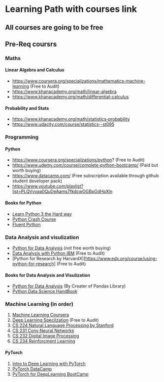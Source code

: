 # Learning Path with courses link
## All courses are going to be free
## Pre-Req coursrs
### Maths
#### Linear Algebra and Calculus
* https://www.coursera.org/specializations/mathematics-machine-learning (Free to Audit)
* https://www.khanacademy.org/math/linear-algebra
* https://www.khanacademy.org/math/differential-calculus

#### Probability and Stats
* https://www.khanacademy.org/math/statistics-probability
* https://www.udacity.com/course/statistics--st095

### Programming
#### Python
* https://www.coursera.org/specializations/python? (Free to Audit)
* https://www.udemy.com/course/complete-python-bootcamp/ (Paid but worth buying)
* https://www.datacamp.com/ (Free subscription available through github student developer pack)
* https://www.youtube.com/playlist?list=PLQVvvaa0QuDeAams7fkdcwOGBpGdHpXln
#### Books for Python
* [Learn Python 3 the Hard way](https://www.amazon.com/Learn-Python-Hard-Way-Introduction/dp/0134692888)
* [Python Crash Course](https://nostarch.com/pythoncrashcourse2e)
* [Fluent Python](https://www.amazon.com/Fluent-Python-Concise-Effective-Programming/dp/1491946008)

### Data Analysis and visulization 
* [Python for Data Analysis](https://www.udemy.com/course/learning-python-for-data-analysis-and-visualization/) (not free worth buying)
* [Data Analysis with Python IBM](https://www.coursera.org/learn/data-analysis-with-python) (Free to Audit)
* [Python for Research by HarvardX)[https://www.edx.org/course/using-python-for-research] (Free to Audit)
#### Books for Data Analysis and Visulization
* [Python for Data Analysis](http://shop.oreilly.com/product/0636920023784.do) (By Creater of Pandas Library)
* [Python Data Science HandBook](https://www.amazon.com/Python-Data-Science-Handbook-Essential/dp/1491912057)

### Machine Learning (in order)
1. [Machine Learning Coursera](https://www.coursera.org/learn/machine-learning)
2. [Deep Learning Specilzation](https://www.coursera.org/specializations/deep-learning?) (Free to Audit)
3. [CS 224 Natural Language Processing by Stanford](http://web.stanford.edu/class/cs224n/)
4. [CS 231 Conv Neural Networks](http://cs231n.stanford.edu/)
5. [CS 232 Digital Image Processing](https://web.stanford.edu/class/ee368/)
6. [CS 234 Reinforcment Learning](http://web.stanford.edu/class/cs234/index.html)
#### PyTorch
1. [Intro to Deep Learning with PyTorch](https://www.udacity.com/course/deep-learning-pytorch--ud188)
2. [PyTorch DataCamp](https://www.datacamp.com/courses/deep-learning-with-pytorch?tap_a=5644-dce66f&tap_s=463826-784532)
3. [PyTorch for DeepLearning BootCamp](https://www.udemy.com/course/pytorch-for-deep-learning-with-python-bootcamp/)
